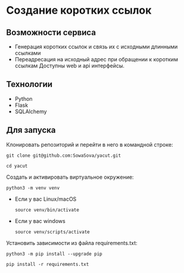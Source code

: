 # Создание коротких ссылок

## Возможности сервиса
- Генерация коротких ссылок и связь их с исходными длинными ссылками
- Переадресация на исходный адрес при обращении к коротким ссылкам
Доступны web и api интерфейсы.

## Технологии
- Python 
- Flask  
- SQLAlchemy

## Для запуска

Клонировать репозиторий и перейти в него в командной строке:

```
git clone git@github.com:SowaSova/yacut.git
```

```
cd yacut
```

Cоздать и активировать виртуальное окружение:

```
python3 -m venv venv
```

* Если у вас Linux/macOS

    ```
    source venv/bin/activate
    ```

* Если у вас windows

    ```
    source venv/scripts/activate
    ```

Установить зависимости из файла requirements.txt:

```
python3 -m pip install --upgrade pip
```

```
pip install -r requirements.txt
```
